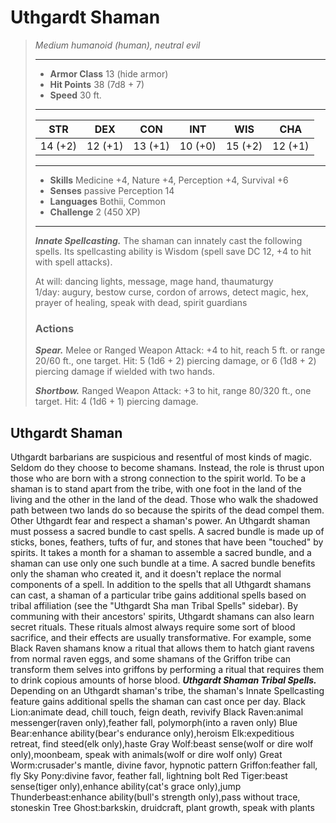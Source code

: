 # Uthgardt Shaman
>*Medium humanoid (human), neutral evil*
>___
>- **Armor Class** 13 (hide armor)
>- **Hit Points** 38 (7d8 + 7)
>- **Speed** 30 ft.
>___
>|STR|DEX|CON|INT|WIS|CHA|
>|:---:|:---:|:---:|:---:|:---:|:---:|
>|14 (+2)|12 (+1)|13 (+1)|10 (+0)|15 (+2)|12 (+1)|
>___
>- **Skills** Medicine +4, Nature +4, Perception +4, Survival +6
>- **Senses** passive Perception 14
>- **Languages** Bothii, Common
>- **Challenge** 2 (450 XP)
>___
>***Innate Spellcasting.*** The shaman can innately cast the following spells. Its spellcasting ability is Wisdom (spell save DC 12, +4 to hit with spell attacks).  
>
>At will: dancing lights, message, mage hand, thaumaturgy  
>1/day: augury, bestow curse, cordon of arrows, detect magic, hex, prayer of healing, speak with dead, spirit guardians  
>
>### Actions
>***Spear.*** Melee  or Ranged Weapon Attack: +4 to hit, reach 5 ft. or range 20/60 ft., one target. Hit: 5 (1d6 + 2) piercing damage, or 6 (1d8 + 2) piercing damage if wielded with two hands.  
>
>***Shortbow.*** Ranged Weapon Attack: +3 to hit, range 80/320 ft., one target. Hit: 4 (1d6 + 1) piercing damage.
## Uthgardt Shaman
Uthgardt barbarians are suspicious and resentful of most kinds of magic. Seldom do they choose to become shamans. Instead, the role is thrust upon those who are born with a strong connection to the spirit world. To be a shaman is to stand apart from the tribe, with one foot in the land of the living and the other in the land of the dead. Those who walk the shadowed path between two lands do so because the spirits of the dead compel them. Other Uthgardt fear and respect a shaman's power.
An Uthgardt shaman must possess a sacred bundle to cast spells. A sacred bundle is made up of sticks, bones, feathers, tufts of fur, and stones that have been "touched" by spirits. It takes a month for a shaman to assemble a sacred bundle, and a shaman can use only one such bundle at a time. A sacred bundle benefits only the shaman who created it, and it doesn't replace the normal components of a spell.
In addition to the spells that all Uthgardt shamans can cast, a shaman of a particular tribe gains additional spells based on tribal affiliation (see the "Uthgardt Sha man Tribal Spells" sidebar).
By communing with their ancestors' spirits, Uthgardt shamans can also learn secret rituals. These rituals almost always require some sort of blood sacrifice, and their effects are usually transformative. For example, some Black Raven shamans know a ritual that allows them to hatch giant ravens from normal raven eggs, and some shamans of the Griffon tribe can transform them selves into griffons by performing a ritual that requires them to drink copious amounts of horse blood.
***Uthgardt Shaman Tribal Spells.*** Depending on an Uthgardt shaman's tribe, the shaman's Innate Spellcasting feature gains additional spells the shaman can cast once per day.
Black Lion:animate dead, chill touch, feign death, revivify
Black Raven:animal messenger(raven only),feather fall, polymorph(into a raven only)
Blue Bear:enhance ability(bear's endurance only),heroism
Elk:expeditious retreat, find steed(elk only),haste
Gray Wolf:beast sense(wolf or dire wolf only),moonbeam, speak with animals(wolf or dire wolf only)
Great Worm:crusader's mantle, divine favor, hypnotic pattern
Griffon:feather fall, fly
Sky Pony:divine favor, feather fall, lightning bolt
Red Tiger:beast sense(tiger only),enhance ability(cat's grace only),jump
Thunderbeast:enhance ability(bull's strength only),pass without trace, stoneskin
Tree Ghost:barkskin, druidcraft, plant growth, speak with plants